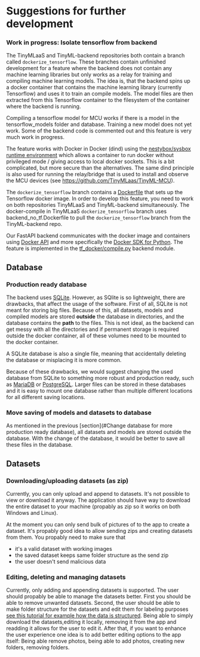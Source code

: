 # Suggestions for further development

### Work in progress: Isolate tensorflow from backend

The TinyMLaaS and TinyML-backend repositories both contain a branch called ```dockerize_tensorflow```. These branches contain unfinished development for a feature where the backend does not contain any machine learning libraries but only works as a relay for training and compiling machine learning models. The idea is, that the backend spins up a docker container that contains the machine learning library (currently Tensorflow) and uses it to train an compile models. The model files are then extracted from this Tensorflow container to the filesystem of the container where the backend is running. 

Compiling a tensorflow model for MCU works if there is a model in the tensorflow_models folder and database. Training a new model does not yet work. Some of the backend code is commented out and this feature is very much work in progress. 

The feature works with Docker in Docker (dind) using the [nestybox/sysbox runtime environment](https://github.com/nestybox/sysbox) which allows a container to run docker without privileged mode / giving access to local docker sockets. This is a bit complicated, but more secure than the alternatives. The same dind principle is also used for running the relay/bridge that is used to install and observe the MCU devices (see https://github.com/TinyMLaas/TinyML-MCU).

The ```dockerize_tensorflow``` branch contains a [Dockerfile](https://github.com/TinyMLaas/TinyMLaaS/blob/dockerize_tensorflow/backend_no_tf.Dockerfile) that sets up the Tensorflow docker image. In order to develop this feature, you need to work on both repositories TinyMLaaS and TinyML-backend simultaneously. The docker-compile in TinyMLaaS ```dockerize_tensorflow``` branch uses backend_no_tf.Dockerfile to pull the ```dockerize_tensorflow``` branch from the TinyML-backend repo.

Our FastAPI backend communicates with the docker image and containers using [Docker API](https://docs.docker.com/engine/api/) and more specifically the [Docker SDK for Python](https://docker-py.readthedocs.io/en/stable/index.html). The feature is implemented in the [tf_docker/compile.py](https://github.com/TinyMLaas/TinyML-backend/blob/dockerize_tensorflow/tf_docker/compile.py) backend module.

## Database

### Production ready database

The backend uses [SQLite](https://www.sqlite.org/index.html). However, as SQlite is so lightweight, there are drawbacks, that affect the usage of the software. First of all, SQLite is not meant for storing big files. Because of this, all datasets, models and compiled models are stored **outside** the database in directories, and the database contains the **path** to the files. This is not ideal, as the backend can get messy with all the directories and if permanent storage is required outside the docker container, all of these volumes need to be mounted to the docker container.

A SQLite database is also a single file, meaning that accidentally deleting the database or misplacing it is more common.

Because of these drawbacks, we would suggest changing the used database from SQLite to something more robust and production ready, such as [MariaDB](https://mariadb.org/) or [PostgreSQL](https://www.postgresql.org/). Larger files can be stored in these databases and it is easy to mount one database rather than multiple different locations for all different saving locations.

### Move saving of models and datasets to database

As mentioned in the previous [section](#Change database for more production ready database), all datasets and models are stored outside the database. With the change of the database, it would be better to save all these files in the database.


## Datasets

### Downloading/uploading datasets (as zip)
Currently, you can only upload and append to datasets. It's not possible to view or download it anyway. The application should have way to download the entire dataset to your machine (propably as zip so it works on both Windows and Linux).

At the moment you can only send bulk of pictures of to the app to create a dataset. It's propably good idea to allow sending zips and creating datasets from them. You propably need to make sure that 
- it's a valid dataset with working images
- the saved dataset keeps same folder structure as the send zip
- the user doesn't send malicious data

### Editing, deleting and managing datasets

Currently, only adding and appending datasets is supported. The user should propably be able to manage the datasets better. First you should be able to remove unwanted datasets. Second, the user should be able to make folder structure for the datasets and edit them for labeling purposes [see this tutorial for example how the data is structured](https://www.tensorflow.org/tutorials/images/classification#download_and_explore_the_dataset).
Being able to simply download the datasets,editing it locally, removing it from the app and readding it allows for the user to edit it. After that, if you want to enhance the user experience one idea is to add better editing options to the app itself: Being able remove photos, being able to add photos, creating new folders, removing folders.
